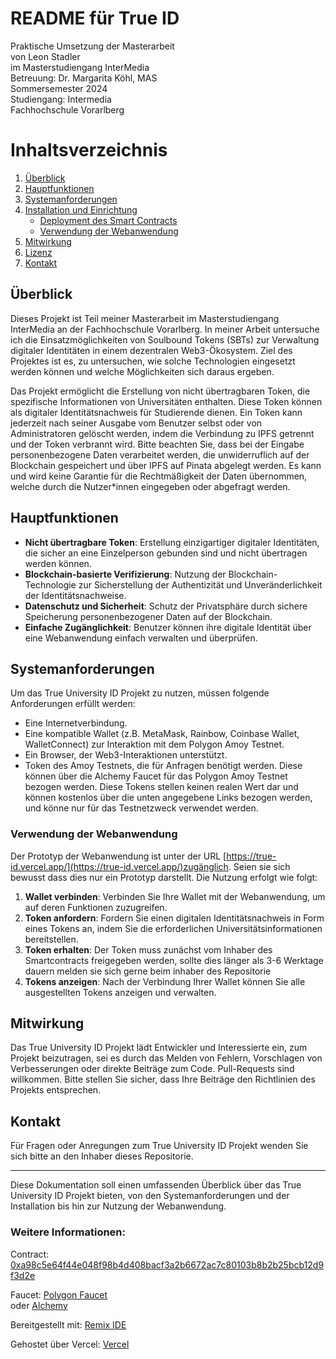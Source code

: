 # README für True ID
Praktische Umsetzung der Masterarbeit  
von Leon Stadler  
im Masterstudiengang InterMedia  
Betreuung: Dr. Margarita Köhl, MAS  
Sommersemester 2024  
Studiengang: Intermedia  
Fachhochschule Vorarlberg

# Inhaltsverzeichnis

1. [Überblick](#überblick)
2. [Hauptfunktionen](#hauptfunktionen)
3. [Systemanforderungen](#systemanforderungen)
4. [Installation und Einrichtung](#installation-und-einrichtung)
   - [Deployment des Smart Contracts](#deployment-des-smart-contracts)
   - [Verwendung der Webanwendung](#verwendung-der-webanwendung)
5. [Mitwirkung](#mitwirkung)
6. [Lizenz](#lizenz)
7. [Kontakt](#kontakt)

## Überblick
Dieses Projekt ist Teil meiner Masterarbeit im Masterstudiengang InterMedia an der Fachhochschule Vorarlberg. In meiner Arbeit untersuche ich die Einsatzmöglichkeiten von Soulbound Tokens (SBTs) zur Verwaltung digitaler Identitäten in einem dezentralen Web3-Ökosystem.
Ziel des Projektes ist es, zu untersuchen, wie solche Technologien eingesetzt werden können und welche Möglichkeiten sich daraus ergeben.

Das Projekt ermöglicht die Erstellung von nicht übertragbaren Token, die spezifische Informationen von Universitäten enthalten. Diese Token können als digitaler Identitätsnachweis für Studierende dienen. Ein Token kann jederzeit nach seiner Ausgabe vom Benutzer selbst oder von Administratoren gelöscht werden, indem die Verbindung zu IPFS getrennt und der Token verbrannt wird. Bitte beachten Sie, dass bei der Eingabe personenbezogene Daten verarbeitet werden, die unwiderruflich auf der Blockchain gespeichert und über IPFS auf Pinata abgelegt werden.
Es kann und wird keine Garantie für die Rechtmäßigkeit der Daten übernommen, welche durch die Nutzer*innen eingegeben oder abgefragt werden. 

## Hauptfunktionen
- **Nicht übertragbare Token**: Erstellung einzigartiger digitaler Identitäten, die sicher an eine Einzelperson gebunden sind und nicht übertragen werden können.
- **Blockchain-basierte Verifizierung**: Nutzung der Blockchain-Technologie zur Sicherstellung der Authentizität und Unveränderlichkeit der Identitätsnachweise.
- **Datenschutz und Sicherheit**: Schutz der Privatsphäre durch sichere Speicherung personenbezogener Daten auf der Blockchain.
- **Einfache Zugänglichkeit**: Benutzer können ihre digitale Identität über eine Webanwendung einfach verwalten und überprüfen.

## Systemanforderungen
Um das True University ID Projekt zu nutzen, müssen folgende Anforderungen erfüllt werden:
- Eine Internetverbindung.
- Eine kompatible Wallet (z.B. MetaMask, Rainbow, Coinbase Wallet, WalletConnect) zur Interaktion mit dem Polygon Amoy Testnet.
- Ein Browser, der Web3-Interaktionen unterstützt.
- Token des Amoy Testnets, die für Anfragen benötigt werden. Diese können über die Alchemy Faucet für das Polygon Amoy Testnet bezogen werden. Diese Tokens stellen keinen realen Wert dar und können kostenlos über die unten angegebene Links bezogen werden, und könne nur für das Testnetzweck verwendet werden.

### Verwendung der Webanwendung
Der Prototyp der Webanwendung ist unter der URL [https://true-id.vercel.app/](https://true-id.vercel.app/)zugänglich. Seien sie sich bewusst dass dies nur ein  Prototyp darstellt. Die Nutzung erfolgt wie folgt:
1. **Wallet verbinden**: Verbinden Sie Ihre Wallet mit der Webanwendung, um auf deren Funktionen zuzugreifen.
2. **Token anfordern**: Fordern Sie einen digitalen Identitätsnachweis in Form eines Tokens an, indem Sie die erforderlichen Universitätsinformationen bereitstellen.
3. **Token erhalten**: Der Token muss zunächst vom Inhaber des Smartcontracts freigegeben werden, sollte dies länger als 3-6 Werktage dauern melden sie sich gerne beim inhaber des Repositorie
4. **Tokens anzeigen**: Nach der Verbindung Ihrer Wallet können Sie alle ausgestellten Tokens anzeigen und verwalten.

## Mitwirkung
Das True University ID Projekt lädt Entwickler und Interessierte ein, zum Projekt beizutragen, sei es durch das Melden von Fehlern, Vorschlagen von Verbesserungen oder direkte Beiträge zum Code. Pull-Requests sind willkommen. Bitte stellen Sie sicher, dass Ihre Beiträge den Richtlinien des Projekts entsprechen.

## Kontakt
Für Fragen oder Anregungen zum True University ID Projekt wenden Sie sich bitte an den Inhaber dieses Repositorie.

---

Diese Dokumentation soll einen umfassenden Überblick über das True University ID Projekt bieten, von den Systemanforderungen und der Installation bis hin zur Nutzung der Webanwendung. 

### Weitere Informationen:

Contract: [0xa98c5e64f44e048f98b4d408bacf3a2b6672ac7c80103b8b2b25bcb12d9f3d2e](https://www.oklink.com/de/amoy/tx/0xa98c5e64f44e048f98b4d408bacf3a2b6672ac7c80103b8b2b25bcb12d9f3d2e)

Faucet: [Polygon Faucet](https://faucet.polygon.technology/)  
oder [Alchemy](https://www.alchemy.com/faucets/polygon-amoy)

Bereitgestellt mit: [Remix IDE](https://remix.ethereum.org/)

Gehostet über Vercel: [Vercel](https://vercel.com/)

